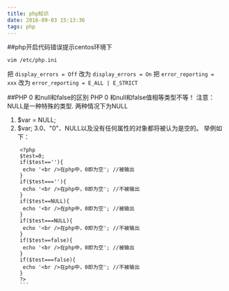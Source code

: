 ```yaml
---
title: php知识
date: 2016-09-03 15:13:36
tags: php
---
```

##php开启代码错误提示centos环境下

	vim /etc/php.ini

把 `display_errors = Off` 改为 `display_errors = On`
把 `error_reporting = xxx` 改为 `error_reporting = E_ALL | E_STRICT`

##PHP 0 和null和false的区别
PHP 0 和null和false值相等类型不等！
注意：
NULL是一种特殊的类型.
两种情况下为NULL
1. $var = NULL;
2. $var;
3.0、"0"、NULL以及没有任何属性的对象都将被认为是空的。
举例如下：
```
    <?php
    $test=0;
    if($test==''){
     echo '<br />在php中，0即为空'; //被输出
    }
    if($test===''){
     echo '<br />在php中，0即为空'; //不被输出
    }
    if($test==NULL){
     echo '<br />在php中，0即为空'; //被输出
    }
    if($test===NULL){
     echo '<br />在php中，0即为空'; //不被输出
    }
    if($test==false){
     echo '<br />在php中，0即为空'; //被输出
    }
    if($test===false){
     echo '<br />在php中，0即为空'; //不被输出
    }
    ?>
    ```